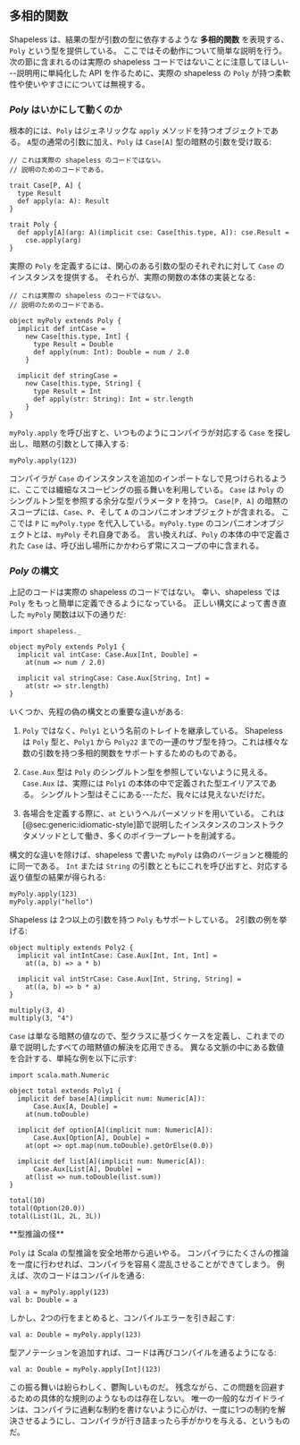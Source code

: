 ## 多相的関数

Shapeless は、結果の型が引数の型に依存するような **多相的関数** を表現する、 `Poly` という型を提供している。
ここではその動作について簡単な説明を行う。
次の節に含まれるのは実際の shapeless コードではないことに注意してほしい---説明用に単純化した API を作るために、実際の shapeless の `Poly` が持つ柔軟性や使いやすさにについては無視する。

### *Poly* はいかにして動くのか

根本的には、`Poly` はジェネリックな `apply` メソッドを持つオブジェクトである。
`A`型の通常の引数に加え、`Poly` は `Case[A]` 型の暗黙の引数を受け取る:

```tut:book:silent
// これは実際の shapeless のコードではない。
// 説明のためのコードである。

trait Case[P, A] {
  type Result
  def apply(a: A): Result
}

trait Poly {
  def apply[A](arg: A)(implicit cse: Case[this.type, A]): cse.Result =
    cse.apply(arg)
}
```

実際の `Poly` を定義するには、関心のある引数の型のそれぞれに対して `Case` のインスタンスを提供する。
それらが、実際の関数の本体の実装となる:

```tut:book:silent
// これは実際の shapeless のコードではない。
// 説明のためのコードである。

object myPoly extends Poly {
  implicit def intCase =
    new Case[this.type, Int] {
      type Result = Double
      def apply(num: Int): Double = num / 2.0
    }

  implicit def stringCase =
    new Case[this.type, String] {
      type Result = Int
      def apply(str: String): Int = str.length
    }
}
```

`myPoly.apply` を呼び出すと、いつものようにコンパイラが対応する `Case` を探し出し、暗黙の引数として挿入する:

```tut:book
myPoly.apply(123)
```

コンパイラが `Case` のインスタンスを追加のインポートなしで見つけられるように、ここでは繊細なスコーピングの振る舞いを利用している。
`Case` は `Poly` のシングルトン型を参照する余分な型パラメータ `P` を持つ。
`Case[P, A]` の暗黙のスコープには、`Case`、`P`、そして `A` のコンパニオンオブジェクトが含まれる。
ここでは `P` に `myPoly.type` を代入している。`myPoly.type` のコンパニオンオブジェクトとは、`myPoly` それ自身である。
言い換えれば、`Poly` の本体の中で定義された `Case` は、呼び出し場所にかかわらず常にスコープの中に含まれる。

### *Poly* の構文

上記のコードは実際の shapeless のコードではない。
幸い、shapeless では `Poly` をもっと簡単に定義できるようになっている。
正しい構文によって書き直した `myPoly` 関数は以下の通りだ:

```tut:book:silent
import shapeless._

object myPoly extends Poly1 {
  implicit val intCase: Case.Aux[Int, Double] =
    at(num => num / 2.0)

  implicit val stringCase: Case.Aux[String, Int] =
    at(str => str.length)
}
```

いくつか、先程の偽の構文との重要な違いがある:

 1. `Poly` ではなく、`Poly1` という名前のトレイトを継承している。
    Shapeless は `Poly` 型と、`Poly1` から `Poly22` までの一連のサブ型を持つ。これは様々な数の引数を持つ多相的関数をサポートするためのものである。

 2. `Case.Aux` 型は `Poly` のシングルトン型を参照していないように見える。
    `Case.Aux` は、実際には `Poly1` の本体の中で定義された型エイリアスである。
    シングルトン型はそこにある---ただ、我々には見えないだけだ。

 3. 各場合を定義する際に、`at` というヘルパーメソッドを用いている。
    これは[@sec:generic:idiomatic-style]節で説明したインスタンスのコンストラクタメソッドとして働き、多くのボイラープレートを削減する。

構文的な違いを除けば、shapeless で書いた `myPoly` は偽のバージョンと機能的に同一である。
`Int` または `String` の引数とともにこれを呼び出すと、対応する返り値型の結果が得られる:

```tut:book
myPoly.apply(123)
myPoly.apply("hello")
```

Shapeless は 2つ以上の引数を持つ `Poly` もサポートしている。
2引数の例を挙げる:

```tut:book:silent
object multiply extends Poly2 {
  implicit val intIntCase: Case.Aux[Int, Int, Int] =
    at((a, b) => a * b)

  implicit val intStrCase: Case.Aux[Int, String, String] =
    at((a, b) => b * a)
}
```

```tut:book
multiply(3, 4)
multiply(3, "4")
```

`Case` は単なる暗黙の値なので、型クラスに基づくケースを定義し、これまでの章で説明したすべての暗黙値の解決を応用できる。
異なる文脈の中にある数値を合計する、単純な例を以下に示す:

```tut:book:silent
import scala.math.Numeric

object total extends Poly1 {
  implicit def base[A](implicit num: Numeric[A]):
      Case.Aux[A, Double] =
    at(num.toDouble)

  implicit def option[A](implicit num: Numeric[A]):
      Case.Aux[Option[A], Double] =
    at(opt => opt.map(num.toDouble).getOrElse(0.0))

  implicit def list[A](implicit num: Numeric[A]):
      Case.Aux[List[A], Double] =
    at(list => num.toDouble(list.sum))
}
```

```tut:book
total(10)
total(Option(20.0))
total(List(1L, 2L, 3L))
```

<div class="callout callout-warning">
**型推論の怪**

`Poly` は Scala の型推論を安全地帯から追いやる。
コンパイラにたくさんの推論を一度に行わせれば、コンパイラを容易く混乱させることができてしまう。
例えば、次のコードはコンパイルを通る:

```tut:book:silent
val a = myPoly.apply(123)
val b: Double = a
```

しかし、2つの行をまとめると、コンパイルエラーを引き起こす:

```tut:book:fail
val a: Double = myPoly.apply(123)
```

型アノテーションを追加すれば、コードは再びコンパイルを通るようになる:

```tut:book
val a: Double = myPoly.apply[Int](123)
```

この振る舞いは紛らわしく、鬱陶しいものだ。
残念ながら、この問題を回避するための具体的な規則のようなものは存在しない。
唯一の一般的なガイドラインは、コンパイラに過剰な制約を書けないように心がけ、一度に1つの制約を解決させるようにし、コンパイラが行き詰まったら手がかりを与える、というものだ。
</div>
